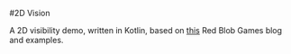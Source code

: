 #2D Vision

A 2D visibility demo, written in Kotlin, based on [this](https://www.redblobgames.com/articles/visibility/#comment-850486470) Red Blob Games blog and examples.
